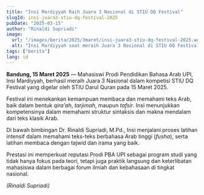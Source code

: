 ```yaml
---
title: "Insi Mardiyyah Raih Juara 3 Nasional di STIU DQ Festival"
slugId: insi-juara3-stiu-dq-festival-2025
pubDate: "2025-03-15"
author: "Rinaldi Supriadi"
image:
  url: "/images/berita/2025/3maret/insi-juara3-stiu-dq-festival-2025.webp"
  alt: "Insi Mardiyyah saat meraih Juara 3 Nasional di STIU DQ Festival"
tags: ["berita"]
lang: id
---
```


**Bandung, 15 Maret 2025** — Mahasiswi Prodi Pendidikan Bahasa Arab UPI, Insi Mardiyyah, berhasil meraih Juara 3 Nasional dalam kompetisi STIU DQ Festival yang digelar oleh STIU Darul Quran pada 15 Maret 2025.

Festival ini menekankan kemampuan membaca dan memahami teks Arab, baik dalam bentuk *qira'ah*, *tarjimah*, maupun *tafsir*. Insi menunjukkan kompetensinya dalam memahami struktur sintaksis dan makna mendalam dari teks klasik Arab.

Di bawah bimbingan Dr. Rinaldi Supriadi, M.Pd., Insi menjalani proses latihan intensif dalam memahami teks-teks berbahasa Arab tinggi (*fusha*), serta latihan membaca dengan tajwid dan irama yang baik.

Prestasi ini memperkuat reputasi Prodi PBA UPI sebagai program studi yang tidak hanya fokus pada teori, tetapi juga praktik langsung dan keterlibatan mahasiswa dalam berbagai forum ilmiah dan kebahasaan di tingkat nasional.

*(Rinaldi Supriadi)*

